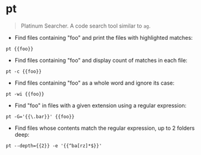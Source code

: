# pt

> Platinum Searcher. 
> A code search tool similar to `ag`.

- Find files containing "foo" and print the files with highlighted matches:

`pt {{foo}}`

- Find files containing "foo" and display count of matches in each file:

`pt -c {{foo}}`

- Find files containing "foo" as a whole word and ignore its case:

`pt -wi {{foo}}`

- Find "foo" in files with a given extension using a regular expression:

`pt -G='{{\.bar}}' {{foo}}`

- Find files whose contents match the regular expression, up to 2 folders deep:

`pt --depth={{2}} -e '{{^ba[rz]*$}}'`
